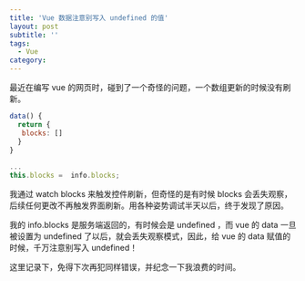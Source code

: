 ```yaml
---
title: 'Vue 数据注意别写入 undefined 的值'
layout: post
subtitle: ''
tags:
  - Vue	
category: 
---
```


最近在编写 vue 的网页时，碰到了一个奇怪的问题，一个数组更新的时候没有刷新。

```javascript
data() {
  return {
   blocks: []
  }
}
    
...
this.blocks =  info.blocks;
```



我通过 watch blocks 来触发控件刷新，但奇怪的是有时候 blocks 会丢失观察，后续任何更改不再触发界面刷新。用各种姿势调试半天以后，终于发现了原因。

我的 info.blocks 是服务端返回的，有时候会是 undefined ，而 vue 的 data 一旦被设置为 undefined 了以后，就会丢失观察模式，因此，给 vue 的 data 赋值的时候，千万注意别写入 undefined！

这里记录下，免得下次再犯同样错误，并纪念一下我浪费的时间。